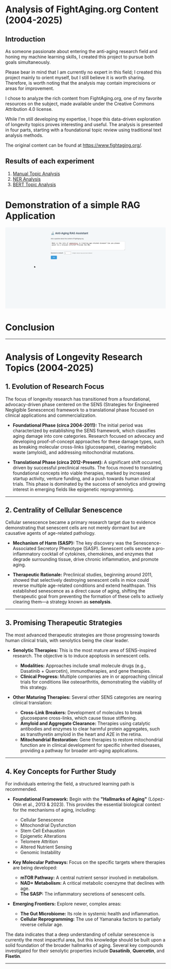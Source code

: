 # Analysis of FightAging.org Content (2004-2025)

## Introduction

As someone passionate about entering the anti-aging research field and honing my machine learning skills, I created this project to pursue both goals simultaneously.

Please bear in mind that I am currently no expert in this field; I created this project mainly to orient myself, but I still believe it is worth sharing. Therefore, is worth noting that the analysis may contain imprecisions or areas for improvement.

I chose to analyze the rich content from FightAging.org, one of my favorite resources on the subject, made available under the Creative Commons Attribution 4.0 license.

While I'm still developing my expertise, I hope this data-driven exploration of longevity topics proves interesting and useful. The analysis is presented in four parts, starting with a foundational topic review using traditional text analysis methods.

The original content can be found at https://www.fightaging.org/.

## Results of each experiment

1. [Manual Topic Analysis](https://github.com/CesarPuentes/FightAgingLiteratureAnalysis/blob/master/4.Results_Analysis/1.%20Manual_Topic_Analysis.md)
2. [NER Analysis](https://github.com/CesarPuentes/FightAgingLiteratureAnalysis/blob/master/4.Results_Analysis/2.%20NER_Analysis.md)
3. [BERT Topic Analysis](https://github.com/CesarPuentes/FightAgingLiteratureAnalysis/blob/master/4.Results_Analysis/3.%20BERT_Topic_Analysis.md)


# Demonstration of a simple RAG Application

![Demonstration of the feature](sample.gif)

# Conclusion

---
# Analysis of Longevity Research Topics (2004-2025)

## 1. Evolution of Research Focus

The focus of longevity research has transitioned from a foundational, advocacy-driven phase centered on the SENS (Strategies for Engineered Negligible Senescence) framework to a translational phase focused on clinical applications and commercialization.

* **Foundational Phase (circa 2004-2011):** The initial period was characterized by establishing the SENS framework, which classifies aging damage into core categories. Research focused on advocacy and developing proof-of-concept approaches for these damage types, such as breaking molecular cross-links (glucosepane), clearing metabolic waste (amyloid), and addressing mitochondrial mutations.

* **Translational Phase (circa 2012-Present):** A significant shift occurred, driven by successful preclinical results. The focus moved to translating foundational concepts into viable therapies, marked by increased startup activity, venture funding, and a push towards human clinical trials. This phase is dominated by the success of senolytics and growing interest in emerging fields like epigenetic reprogramming.

---
## 2. Centrality of Cellular Senescence

Cellular senescence became a primary research target due to evidence demonstrating that senescent cells are not merely dormant but are causative agents of age-related pathology.

* **Mechanism of Harm (SASP):** The key discovery was the Senescence-Associated Secretory Phenotype (SASP). Senescent cells secrete a pro-inflammatory cocktail of cytokines, chemokines, and enzymes that degrade surrounding tissue, drive chronic inflammation, and promote aging.

* **Therapeutic Rationale:** Preclinical studies, beginning around 2011, showed that selectively destroying senescent cells in mice could reverse multiple age-related conditions and extend healthspan. This established senescence as a direct cause of aging, shifting the therapeutic goal from preventing the formation of these cells to actively clearing them—a strategy known as **senolysis**.

---
## 3. Promising Therapeutic Strategies

The most advanced therapeutic strategies are those progressing towards human clinical trials, with senolytics being the clear leader.

* **Senolytic Therapies:** This is the most mature area of SENS-inspired research. The objective is to induce apoptosis in senescent cells.
    * **Modalities:** Approaches include small molecule drugs (e.g., Dasatinib + Quercetin), immunotherapies, and gene therapies.
    * **Clinical Progress:** Multiple companies are in or approaching clinical trials for conditions like osteoarthritis, demonstrating the viability of this strategy.

* **Other Maturing Therapies:** Several other SENS categories are nearing clinical translation:
    * **Cross-Link Breakers:** Development of molecules to break glucosepane cross-links, which cause tissue stiffening.
    * **Amyloid and Aggregate Clearance:** Therapies using catalytic antibodies and enzymes to clear harmful protein aggregates, such as transthyretin amyloid in the heart and A2E in the retina.
    * **Mitochondrial Restoration:** Gene therapies to restore mitochondrial function are in clinical development for specific inherited diseases, providing a pathway for broader anti-aging applications.

---
## 4. Key Concepts for Further Study

For individuals entering the field, a structured learning path is recommended.

* **Foundational Framework:** Begin with the **"Hallmarks of Aging"** (López-Otín et al., 2013 & 2023). This provides the essential biological context for the mechanisms of aging, including:
    * Cellular Senescence
    * Mitochondrial Dysfunction
    * Stem Cell Exhaustion
    * Epigenetic Alterations
    * Telomere Attrition
    * Altered Nutrient Sensing
    * Genomic Instability

* **Key Molecular Pathways:** Focus on the specific targets where therapies are being developed:
    * **mTOR Pathway:** A central nutrient sensor involved in metabolism.
    * **NAD+ Metabolism:** A critical metabolic coenzyme that declines with age.
    * **The SASP:** The inflammatory secretions of senescent cells.

* **Emerging Frontiers:** Explore newer, complex areas:
    * **The Gut Microbiome:** Its role in systemic health and inflammation.
    * **Cellular Reprogramming:** The use of Yamanaka factors to partially reverse cellular age.

The data indicates that a deep understanding of cellular senescence is currently the most impactful area, but this knowledge should be built upon a solid foundation of the broader hallmarks of aging. Several key compounds investigated for their senolytic properties include **Dasatinib**, **Quercetin**, and **Fisetin**.

---